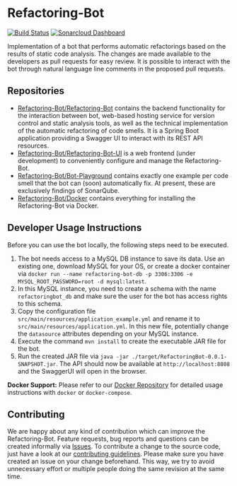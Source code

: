 # Refactoring-Bot

[![Build Status](https://travis-ci.org/Refactoring-Bot/Refactoring-Bot.svg?branch=master)](https://travis-ci.org/Refactoring-Bot/Refactoring-Bot) 
[![Sonarcloud Dashboard](https://sonarcloud.io/api/project_badges/measure?project=de.refactoringBot%3ARefactoringBot&metric=alert_status)](https://sonarcloud.io/dashboard?id=de.refactoringBot%3ARefactoringBot) 

Implementation of a bot that performs automatic refactorings based on the results of static code analysis. The changes are made available to the developers as pull requests for easy review. It is possible to interact with the bot through natural language line comments in the proposed pull requests.

## Repositories

- [Refactoring-Bot/Refactoring-Bot](https://github.com/Refactoring-Bot/Refactoring-Bot)
contains the backend functionality for the interaction between bot, web-based hosting service for version control and static analysis tools, as well as the technical implementation of the automatic refactoring of code smells. It is a Spring Boot application providing a Swagger UI to interact with its REST API resources.
- [Refactoring-Bot/Refactoring-Bot-UI](https://github.com/Refactoring-Bot/Refactoring-Bot-UI)
is a web frontend (under development) to conveniently configure and manage the Refactoring-Bot.
- [Refactoring-Bot/Bot-Playground](https://github.com/Refactoring-Bot/Bot-Playground)
contains exactly one example per code smell that the bot can (soon) automatically fix. At present, these are exclusively findings of SonarQube.
- [Refactoring-Bot/Docker](https://github.com/Refactoring-Bot/Docker)
contains everything for installing the Refactoring-Bot via Docker.

## Developer Usage Instructions
Before you can use the bot locally, the following steps need to be executed.

1. The bot needs access to a MySQL DB instance to save its data. Use an existing one, download MySQL for your OS, or create a docker container via `docker run --name refactoring-bot-db -p 3306:3306 -e MYSQL_ROOT_PASSWORD=root -d mysql:latest`.
2. In this MySQL instance, you need to create a schema with the name `refactoringbot_db` and make sure the user for the bot has access rights to this schema.
3. Copy the configuration file `src/main/resources/application_example.yml` and rename it to `src/main/resources/application.yml`. In this new file, potentially change the `datasource` attributes depending on your MySQL instance.
4. Execute the command `mvn install` to create the executable JAR file for the bot.
5. Run the created JAR file via `java -jar ./target/RefactoringBot-0.0.1-SNAPSHOT.jar`. The API should now be available at `http://localhost:8808` and the SwaggerUI will open in the browser.

**Docker Support:** Please refer to our [Docker Repository](https://github.com/Refactoring-Bot/Docker) for detailed usage instructions with `docker` or `docker-compose`.

## Contributing

We are happy about any kind of contribution which can improve the Refactoring-Bot. Feature requests, bug reports and questions can be created informally via [Issues](https://github.com/Refactoring-Bot/Refactoring-Bot/issues). To contribute a change to the source code, just have a look at our [contributing guidelines](https://github.com/Refactoring-Bot/Refactoring-Bot/blob/master/CONTRIBUTING.md). Please make sure you have created an issue on your change beforehand. This way, we try to avoid unnecessary effort or multiple people doing the same revision at the same time.
